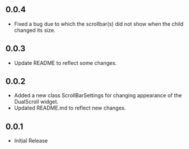 ## 0.0.4 

* Fixed a bug due to which the scrollbar(s) did not show when the child changed its size.

## 0.0.3

* Update README to reflect some changes.

## 0.0.2

* Added a new class ScrollBarSettings for changing appearance of the DualScroll widget.
* Updated README.md to reflect new changes.

## 0.0.1

* Initial Release
